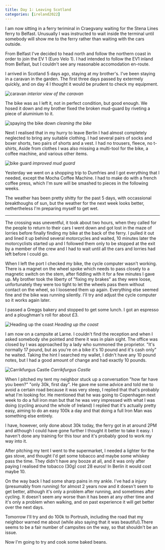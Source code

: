 ```yaml
--- 
title: Day 1: Leaving Scotland
categories: [ireland2022]
---
```


I am now sitting in a ferry teriminal in Craegvany waiting for the Stena Lines
ferry to Belfast. Unusually I was instructed to wait inside the terminal
until somebody will show me to the ferry rather than waiting with the cars
outside.

From Belfast I've decided to head north and follow the northern coast in order
to join the EV 1 (Euro Velo 1). I had intended to follow the EV1 inland from
Belfast, but I couldn't see any reasonable accomodation en-route.

I arrived in Scotland 5 days ago, staying at my brother's. I've been staying
in a caravan in the garden. The first three days passed by extermely quickly,
and on day 4 I thought it would be prudent to check my equipment.

![caravan](/images/ireland2022/caravan.jpg)
*interior view of the caravan*

The bike was as I left it, not in perfect condition, but good enough. We hosed
it down and my brother fixed the broken mud-guard by riveting a piece of
aluminium to it.

![spaying the bike down](/images/ireland2022/bike_spray.jpg)
*cleaning the bike*

Next I realised that in my hurry to leave Berlin I had almost completely
neglected to bring any suitable clothing. I had several pairs of socks and
boxer shorts, two pairs of shorts and a vest. I had no trousers, fleece, no
t-shirts, Aside from clothes I was also missing a multi-tool for the bike, a
coffee machine, and various other items.

![bike guard](/images/ireland2022/bike_guard.jpg)
*improved mud guard*

Yesterday we went on a shopping trip to Dumfries and I got everything that I
needed, except the Mocha Coffee Machine. I had to make do with a french coffee
press, which I'm sure will be smashed to pieces in the following weeks.

The weather has been pretty shitty for the past 5 days, with occassional
breakthoughs of sun, but the weather for the next week looks better,
nethertheless I'm preparing myself to get wet.

---

The crossing was uneventful, it took about two hours, when they called for the
people to return to their cars I went down and got lost in the maze of lorries
before finally finding my bike at the back of the ferry. I pulled it out and
lined it up behind several motorcycles and waited, 10 minutes later the
motorcyclists started up and I followed them only to be stopped at the exit by
a member of the crew and I had to wait until all the cars and lorries had left
before I could go.

When I left the port I checked my bike, the cycle computer wasn't working.
There is a magnet on the wheel spoke which needs to pass closely to a
magnetic switch on the stem, after fiddling with it for a few minutes I gave
up. My brother took the liberty of "fixing my brakes" as they were loose,
unfortunately they were too tight to let the wheels pass them without contact
on the wheel, so I loosened them up again. Everything else seemed fine and the
bike was running silently. I'll try and adjust the cycle computer so it works
again later.

I passed a Greggs bakery and stopped to get some lunch. I got an espresso and
a ploughman's roll for about £3.

![Heading up the coast](/images/ireland2022/20220806_1.jpg)
*Heading up the coast*

I am now on a campsite at Larne. I couldn't find the reception and when I
asked somebody she pointed and there it was in plain sight. The office was
closed by I was approached by a lady who summoned the proprietor. "It's normally 17
pound, but as you're on a bike it's 10 pound and it's cash only" he waited.
Taking the hint I searched my wallet, I didn't have any 10 pound notes, but I
had a good amount of change and had exactly 10 pounds.

![Carrikfurgus Castle](/images/ireland2022/20220806_2.jpg)
*Carrikfurgus Castle*

When I pitched my tent my neighbor stuck up a conversation "how far have you
been?" "only 30k, first day". He gave me some advice and told me to avoid a
certain road because it was very steep, I replied that that's probably what
I'm looking for. He mentioned that he was going to Copenhagen next week to do a
full iron man but that he was very impressed with what I was doing (cycling
around the whole of Ireland) I replied that it's actually pretty easy, aiming
to do an easy 100k a day and that doing a full Iron Man was something else
entirely.

I have, however, only done about 30k today, the ferry got in at around 2PM and
although I could have gone further I thought it better to take it easy. I
haven't done any training for this tour and it's probably good to work my way
into it.

After pitching my tent I went to the supermarket, I needed a lighter for the
gas stove, and thought I'd get some tobacco and maybe some whiskey pass the
time. They didn't have any booze at all, and it was only after paying I
realised the tobacco (30g) cost 28 euros! In Berlin it would cost maybe 10.

On the way back I had some sharp pains in my ankle. I've had a injury
(presumably from running) for almost 2 years now and it doesn't seem to get
better, although it's only a problem after running, and sometimes after
cycling. It doesn't seem any worse than it has been at any other time and it's
only a problem when walking, and on past experience it will get better over
the next days.

Tomorrow I'll try and do 100k to Portrush, including the road that my neighbor
warned me about (while also saying that it was beautiful).There seems to be a
fair number of campsites on the way, so that shouldn't be an issue.

Now I'm going to try and cook some baked beans.
